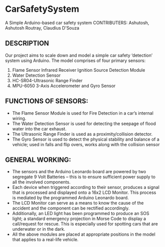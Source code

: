 # CarSafetySystem
A Simple Arduino-based car safety system
CONTRIBUTERS: Ashutosh, Ashutosh Routray, Claudius D'Souza

## DESCRIPTION
Our project aims to scale down and model a simple car safety ‘detection’ system using Arduino. The model comprises of four primary sensors:
1. Flame Sensor Infrared Receiver Ignition Source Detection Module 
2. Water Detection Sensor 
3. HC-SR04-Ultrasonic Range Finder 
4. MPU-6050 3-Axis Accelerometer and Gyro Sensor

## FUNCTIONS OF SENSORS:
- The Flame Sensor Module is used for Fire Detection in a car’s internal wiring.
- The Water Detection Sensor is used for detecting the seepage of flood water into the car exhaust.
- The Ultrasonic Range Finder is used as a proximity/collision detector.
- The Gyro Sensor is used to detect the physical stability and balance of a vehicle; used in falls and flip overs, works along with the collision sensor

## GENERAL WORKING:
- The sensors and the Arduino Leonardo board are powered by two segregate 9 Volt Batteries – this is to ensure sufficient power supply to all the involved components. 
- Each device when triggered according to their sensor, produces a signal that is processed and displayed onto a 16x2 LCD Monitor. This process is mediated by the programmed Arduino Leonardo board.
- The LCD Monitor can serve as a means to know the cause of the accident and the component can be rectified accordingly.
- Additionally, an LED light has been programmed to produce an SOS light; a standard emergency projection in Morse Code to display a call/request for rescue. This is especially used for spotting cars that are underwater or in the dark.
- All the above modules are placed at appropriate positions in the model that applies to a real-life vehicle.
